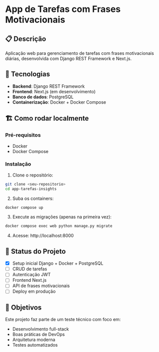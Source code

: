 # App de Tarefas com Frases Motivacionais

## 📋 Descrição
Aplicação web para gerenciamento de tarefas com frases motivacionais diárias, desenvolvida com Django REST Framework e Next.js.

## 🚀 Tecnologias
- **Backend**: Django REST Framework
- **Frontend**: Next.js (em desenvolvimento)
- **Banco de dados**: PostgreSQL
- **Containerização**: Docker + Docker Compose

## 🏗️ Como rodar localmente

### Pré-requisitos
- Docker
- Docker Compose

### Instalação
1. Clone o repositório:
```bash
git clone <seu-repositorio>
cd app-tarefas-insights
```

2. Suba os containers:
```bash
docker compose up
```

3. Execute as migrações (apenas na primeira vez):
```bash
docker compose exec web python manage.py migrate
```

4. Acesse: http://localhost:8000

## 📝 Status do Projeto
- [x] Setup inicial Django + Docker + PostgreSQL
- [ ] CRUD de tarefas
- [ ] Autenticação JWT
- [ ] Frontend Next.js
- [ ] API de frases motivacionais
- [ ] Deploy em produção

## 🎯 Objetivos
Este projeto faz parte de um teste técnico com foco em:
- Desenvolvimento full-stack
- Boas práticas de DevOps
- Arquitetura moderna
- Testes automatizados 